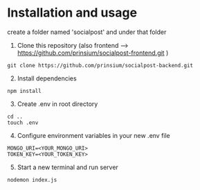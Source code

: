 # Installation and usage
create a folder named 'socialpost' and under that folder
1. Clone this repository (also frontend --> https://github.com/prinsium/socialpost-frontend.git )
```
git clone https://github.com/prinsium/socialpost-backend.git
```
2. Install dependencies
```
npm install
```
3. Create .env in root directory
```
cd ..
touch .env
```
4. Configure environment variables in your new .env file
```
MONGO_URI=<YOUR_MONGO_URI> 
TOKEN_KEY=<YOUR_TOKEN_KEY>
```
5. Start a new terminal and run server
```
nodemon index.js
```
